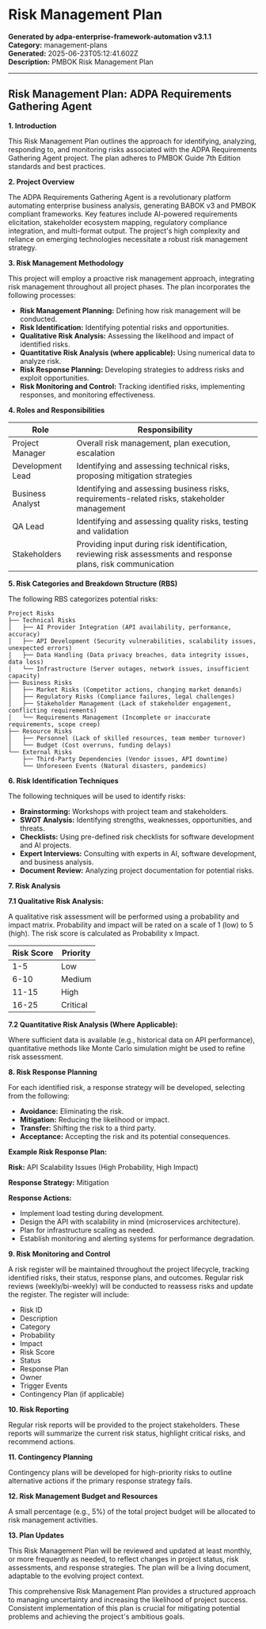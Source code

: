 # Risk Management Plan

**Generated by adpa-enterprise-framework-automation v3.1.1**  
**Category:** management-plans  
**Generated:** 2025-06-23T05:12:41.602Z  
**Description:** PMBOK Risk Management Plan

---

## Risk Management Plan: ADPA Requirements Gathering Agent

**1. Introduction**

This Risk Management Plan outlines the approach for identifying, analyzing, responding to, and monitoring risks associated with the ADPA Requirements Gathering Agent project.  The plan adheres to PMBOK Guide 7th Edition standards and best practices.

**2. Project Overview**

The ADPA Requirements Gathering Agent is a revolutionary platform automating enterprise business analysis, generating BABOK v3 and PMBOK compliant frameworks.  Key features include AI-powered requirements elicitation, stakeholder ecosystem mapping, regulatory compliance integration, and multi-format output.  The project's high complexity and reliance on emerging technologies necessitate a robust risk management strategy.

**3. Risk Management Methodology**

This project will employ a proactive risk management approach, integrating risk management throughout all project phases.  The plan incorporates the following processes:

* **Risk Management Planning:** Defining how risk management will be conducted.
* **Risk Identification:** Identifying potential risks and opportunities.
* **Qualitative Risk Analysis:** Assessing the likelihood and impact of identified risks.
* **Quantitative Risk Analysis (where applicable):**  Using numerical data to analyze risk.
* **Risk Response Planning:** Developing strategies to address risks and exploit opportunities.
* **Risk Monitoring and Control:** Tracking identified risks, implementing responses, and monitoring effectiveness.

**4. Roles and Responsibilities**

| Role             | Responsibility                                                                                               |
|-----------------|-----------------------------------------------------------------------------------------------------------|
| Project Manager   | Overall risk management, plan execution, escalation                                                        |
| Development Lead | Identifying and assessing technical risks, proposing mitigation strategies                                  |
| Business Analyst  | Identifying and assessing business risks, requirements-related risks, stakeholder management                |
| QA Lead           | Identifying and assessing quality risks, testing and validation                                             |
| Stakeholders      | Providing input during risk identification, reviewing risk assessments and response plans, risk communication |


**5. Risk Categories and Breakdown Structure (RBS)**

The following RBS categorizes potential risks:

```
Project Risks
├── Technical Risks
│   ├── AI Provider Integration (API availability, performance, accuracy)
│   ├── API Development (Security vulnerabilities, scalability issues, unexpected errors)
│   ├── Data Handling (Data privacy breaches, data integrity issues, data loss)
│   └── Infrastructure (Server outages, network issues, insufficient capacity)
├── Business Risks
│   ├── Market Risks (Competitor actions, changing market demands)
│   ├── Regulatory Risks (Compliance failures, legal challenges)
│   ├── Stakeholder Management (Lack of stakeholder engagement, conflicting requirements)
│   └── Requirements Management (Incomplete or inaccurate requirements, scope creep)
├── Resource Risks
│   ├── Personnel (Lack of skilled resources, team member turnover)
│   └── Budget (Cost overruns, funding delays)
└── External Risks
    ├── Third-Party Dependencies (Vendor issues, API downtime)
    └── Unforeseen Events (Natural disasters, pandemics)
```

**6. Risk Identification Techniques**

The following techniques will be used to identify risks:

* **Brainstorming:** Workshops with project team and stakeholders.
* **SWOT Analysis:** Identifying strengths, weaknesses, opportunities, and threats.
* **Checklists:** Using pre-defined risk checklists for software development and AI projects.
* **Expert Interviews:** Consulting with experts in AI, software development, and business analysis.
* **Document Review:** Analyzing project documentation for potential risks.


**7. Risk Analysis**

**7.1 Qualitative Risk Analysis:**

A qualitative risk assessment will be performed using a probability and impact matrix.  Probability and impact will be rated on a scale of 1 (low) to 5 (high).  The risk score is calculated as Probability x Impact.

| Risk Score | Priority |
|------------|----------|
| 1-5        | Low      |
| 6-10       | Medium   |
| 11-15      | High     |
| 16-25      | Critical |

**7.2 Quantitative Risk Analysis (Where Applicable):**

Where sufficient data is available (e.g., historical data on API performance), quantitative methods like Monte Carlo simulation might be used to refine risk assessment.

**8. Risk Response Planning**

For each identified risk, a response strategy will be developed, selecting from the following:

* **Avoidance:** Eliminating the risk.
* **Mitigation:** Reducing the likelihood or impact.
* **Transfer:** Shifting the risk to a third party.
* **Acceptance:** Accepting the risk and its potential consequences.

**Example Risk Response Plan:**

**Risk:** API Scalability Issues (High Probability, High Impact)

**Response Strategy:** Mitigation

**Response Actions:**
* Implement load testing during development.
* Design the API with scalability in mind (microservices architecture).
* Plan for infrastructure scaling as needed.
* Establish monitoring and alerting systems for performance degradation.

**9. Risk Monitoring and Control**

A risk register will be maintained throughout the project lifecycle, tracking identified risks, their status, response plans, and outcomes. Regular risk reviews (weekly/bi-weekly) will be conducted to reassess risks and update the register.  The register will include:

* Risk ID
* Description
* Category
* Probability
* Impact
* Risk Score
* Status
* Response Plan
* Owner
* Trigger Events
* Contingency Plan (if applicable)


**10. Risk Reporting**

Regular risk reports will be provided to the project stakeholders.  These reports will summarize the current risk status, highlight critical risks, and recommend actions.


**11. Contingency Planning**

Contingency plans will be developed for high-priority risks to outline alternative actions if the primary response strategy fails.


**12. Risk Management Budget and Resources**

A small percentage (e.g., 5%) of the total project budget will be allocated to risk management activities.


**13.  Plan Updates**

This Risk Management Plan will be reviewed and updated at least monthly, or more frequently as needed, to reflect changes in project status, risk assessments, and response strategies.  The plan will be a living document, adaptable to the evolving project context.


This comprehensive Risk Management Plan provides a structured approach to managing uncertainty and increasing the likelihood of project success.  Consistent implementation of this plan is crucial for mitigating potential problems and achieving the project's ambitious goals.
